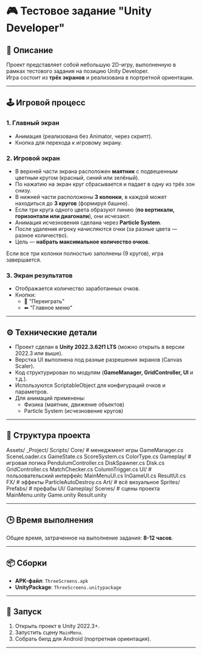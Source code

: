 # 🎮 Тестовое задание "Unity Developer"

## 📌 Описание
Проект представляет собой небольшую 2D-игру, выполненную в рамках тестового задания на позицию Unity Developer.  
Игра состоит из **трёх экранов** и реализована в портретной ориентации.  

---

## 🕹 Игровой процесс

### 1. Главный экран
- Анимация (реализована без Animator, через скрипт).  
- Кнопка для перехода к игровому экрану.

### 2. Игровой экран
- В верхней части экрана расположен **маятник** с подвешенным цветным кругом (красный, синий или зелёный).  
- По нажатию на экран круг сбрасывается и падает в одну из трёх зон снизу.  
- В нижней части расположены **3 колонки**, в каждой может находиться до **3 кругов** (формируя башню).  
- Если три круга одного цвета образуют линию (**по вертикали, горизонтали или диагонали**), они исчезают.  
- Анимация исчезновения сделана через **Particle System**.  
- После удаления игроку начисляются очки (за разные цвета — разное количество).  
- Цель — **набрать максимальное количество очков**.  

Если все три колонки полностью заполнены (9 кругов), игра завершается.  

### 3. Экран результатов
- Отображается количество заработанных очков.  
- Кнопки:
  - 🔄 "Переиграть"
  - ⬅ "Главное меню"

---

## ⚙️ Технические детали
- Проект сделан в **Unity 2022.3.62f1 LTS** (можно открыть в версии 2022.3 или выше).  
- Верстка UI выполнена под разные разрешения экранов (Canvas Scaler).  
- Код структурирован по модулям (**GameManager, GridController, UI** и т.д.).  
- Используются ScriptableObject для конфигураций очков и параметров.  
- Для анимаций применены:
  - Физика (маятник, движение объектов)  
  - Particle System (исчезновение кругов)  

---

## 📂 Структура проекта
Assets/
  _Project/
    Scripts/
      Core/          # менеджмент игры
        GameManager.cs
        SceneLoader.cs
        GameState.cs
        ScoreSystem.cs
        ColorType.cs
      Gameplay/      # игровая логика
        PendulumController.cs
        DiskSpawner.cs
        Disk.cs
        GridController.cs
        MatchChecker.cs
        ColumnTrigger.cs
      UI/            # пользовательский интерфейс
        MainMenuUI.cs
        InGameUI.cs
        ResultUI.cs
      FX/            # эффекты
        ParticleAutoDestroy.cs
    Art/             # всё визуальное
      Sprites/
    Prefabs/         # префабы
      UI/
      Gameplay/
    Scenes/          # сцены проекта
      MainMenu.unity
      Game.unity
      Result.unity


---

## 🕒 Время выполнения
Общее время, затраченное на выполнение задания: **8-12 часов**.  

---

## 📦 Сборки
- **APK-файл**: `ThreeScreens.apk`  
- **UnityPackage**: `ThreeScreens.unitypackage`  

---

## 🚀 Запуск
1. Открыть проект в Unity 2022.3+.  
2. Запустить сцену `MainMenu`.  
3. Собрать билд для Android (портретная ориентация).  

---
